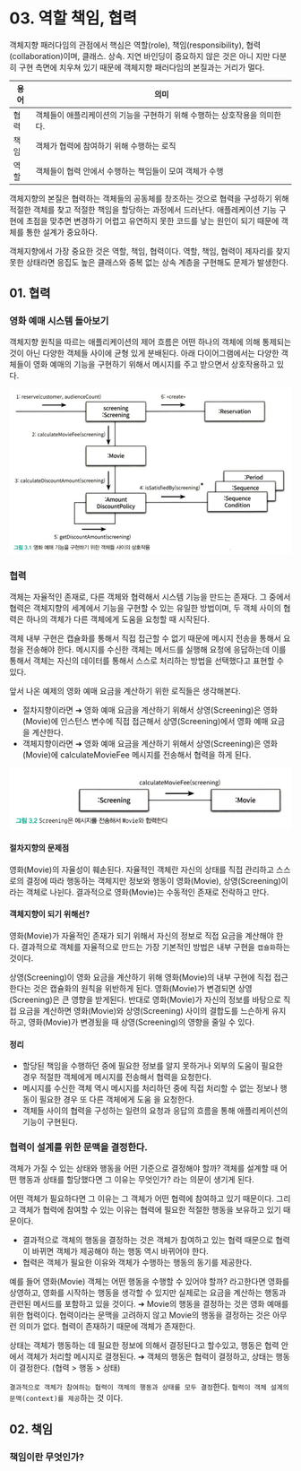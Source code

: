 # 03. 역할 책임, 협력
객체지향 패러다임의 관점에서 핵심은 역할(role), 책임(responsibility), 협력(collaboration)이며, 클래스. 상속. 지연 바인딩이 중요하지 않은 것은 아니 지만 다분히 구현 측면에 치우쳐 있기 때문에 객체지향 패러다임의 본질과는 거리가 멀다.

<table>
    <thead>
        <tr>
            <th>용어</th>
            <th>의미</th>
        </tr>
    </thead>
    <tbody>
        <tr>
            <td>협력</td>
            <td>
                객체들이 애플리케이션의 기능을 구현하기 위해 수행하는 상호작용을 의미한다.
            </td>
        </tr>
        <tr>
            <td>책임</td>
            <td>
                객체가 협력에 참여하기 위해 수행하는 로직
            </td>
        </tr>
        <tr>
            <td>역할</td>
            <td>
                객체들이 협력 안에서 수행하는 책임들이 모여 객체가 수행
            </td>
        </tr>
    </tbody>
</table>

객체지향의 본질은 협력하는 객체들의 공동체를 창조하는 것으로 협력을 구성하기 위해 적절한 객체를 찾고 적절한 책임을 할당하는 과정에서 드러난다. 애플레케이션 기능 구현에 초점을 맞추면 변경하기 어렵고 유연하지 못한 코드를 낳는 원인이 되기 때문에 객체를 통한 설계가 중요하다.

객체지향에서 가장 중요한 것은 역할, 책임, 협력이다. 역할, 책임, 협력이 제자리를 찾지 못한 상태라면 응집도 높은 클래스와 중복 없는 상속 계층을 구현해도 문제가 발생한다.

## 01. 협력
### 영화 예매 시스템 돌아보기
객체지향 원칙을 따르는 애플리케이션의 제어 흐름은 어떤 하나의 객체에 의해 통제되는 것이 아닌 다양한 객체들 사이에 균형 있게 분배된다. 아래 다이어그램에서는 다양한 객체들이 영화 예매의 기능을 구현하기 위해서 메시지를 주고 받으면서 상호작용하고 있다.

<img src="./image/그림%203.1.png">

### 협력
객체는 자율적인 존재로, 다른 객체와 협력해서 시스템 기능을 만드는 존재다. 그 중에서 협력은 객체지향의 세계에서 기능을 구현할 수 있는 유일한 방법이며, 두 객체 사이의 협력은 하나의 객체가 다른 객체에게 도움을 요청할 때 시작된다. 

객체 내부 구현은 캡슐화를 통해서 직접 접근할 수 없기 때문에 메시지 전송을 통해서 요청을 전송해야 한다. 메시지를 수신한 객체는 메서드를 실행해 요청에 응답하는데 이를 통해서 객체는 자신의 데이터를 통해서 스스로 처리하는 방법을 선택했다고 표현할 수 있다.

앞서 나온 예제의 영화 예매 요금을 계산하기 위한 로직들은 생각해본다.
* 절차지향이라면 ➔ 영화 예매 요금을 계산하기 위해서 상영(Screening)은 영화(Movie)에 인스턴스 변수에 직접 접근해서 상영(Screening)에서 영화 예매 요금을 계산한다.
* 객체지향이라면 ➔ 영화 예매 요금을 계산하기 위해서 상영(Screening)은 영화(Movie)에 calculateMovieFee 메시지를 전송해서 협력을 하게 된다.

<img src="./image/그림%203.2.png">

#### 절차지향의 문제점
영화(Movie)의 자율성이 훼손된다. 자율적인 객체란 자신의 상태를 직접 관리하고 스스로의 결정에 따라 행동하는 객체지만 정보와 행동이 영화(Movie), 상영(Screening)이라는 객체로 나뉜다. 결과적으로 영화(Movie)는 수동적인 존재로 전락하고 만다.

#### 객체지향이 되기 위해선?
영화(Movie)가 자율적인 존재가 되기 위해서 자신의 정보로 직접 요금을 계산해야 한다. 결과적으로 객체를 자율적으로 만드는 가장 기본적인 방법은 내부 구현을 `캡슐화`하는 것이다.

상영(Screening)이 영화 요금을 계산하기 위해 영화(Movie)의 내부 구현에 직접 접근한다는 것은 캡슐화의 원칙을 위반하게 된다. 영화(Movie)가 변경되면 상영(Screening)은 큰 영향을 받게된다. 반대로 영화(Movie)가 자신의 정보를 바탕으로 직접 요금을 계산하면 영화(Movie)와 상영(Screening) 사이의 결합도를 느슨하게 유지하고, 영화(Movie)가 변경됬을 때 상영(Screening)의 영향을 줄일 수 있다.

#### 정리
* 할당된 책임을 수행하던 중에 필요한 정보를 알지 못하거나 외부의 도움이 필요한 경우 적절한 객체에게 메시지를 전송해서 협력을 요청한다.
* 메시지를 수신한 객체 역시 메시지를 처리하던 중에 직접 처리할 수 없는 정보나 행동이 필요한 경우 또 다른 객체에게 도움 을 요청한다.
* 객체들 사이의 협력을 구성하는 일련의 요청과 응답의 흐름을 통해 애플리케이션의 기능이 구현된다.

### 협력이 설계를 위한 문맥을 결정한다.
객체가 가질 수 있는 상태와 행동을 어떤 기준으로 결정해야 할까? 객체를 설계할 때 어떤 행동과 상태를 할당했다면 그 이유는 무엇인가? 라는 의문이 생기게 된다.

어떤 객체가 필요하다면 그 이유는 그 객체가 어떤 협력에 참여하고 있기 때문이다. 그리고 객체가 협력에 참여할 수 있는 이유는 협력에 필요한 적절한 행동을 보유하고 있기 때문이다.
* 결과적으로 객체의 행동을 결정하는 것은 객체가 참여하고 있는 협력 때문으로 협력이 바뀌면 객체가 제공해야 하는 행동 역시 바뀌어야 한다.
* 협력은 객체가 필요한 이유와 객체가 수행하는 행동의 동기를 제공한다.

예를 들어 영화(Movie) 객체는 어떤 행동을 수행할 수 있어야 할까? 라고한다면 영화를 상영하고, 영화를 시작하는 행동을 생각할 수 있지만 실제로는 요금을 계산하는 행동과 관련된 메서드를 포함하고 있을 것이다. ➔ Movie의 행동을 결정하는 것은 영화 예매를 위한 협력이다. 협력이라는 문맥을 고려하지 않고 Movie의 행동을 결정하는 것은 아무런 의미가 없다. 협력이 존재하기 때문에 객체가 존재한다.

상태는 객체가 행동하는 데 필요한 정보에 의해서 결정된다고 할수있고, 행동은 협력 안에서 객체가 처리할 메시지로 결졍된다. ➔
객체의 행동은 협력이 결정하고, 상태는 행동이 결정한다. (협력 > 행동 > 상태)

`결과적으로 객체가 참여하는 협력이 객체의 행동과 상태를 모두 결정`한다. `협력이 객체 설계의 문맥(context)를 제공`하는 것 이다.

## 02. 책임
### 책임이란 무엇인가?
